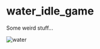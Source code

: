 # water_idle_game
Some weird stuff...

![water](https://github.com/gokmavisianka/water_idle_game/assets/85447383/3ebd5845-db1f-40a7-bc6b-871df876ed25)
